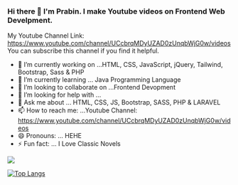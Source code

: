 ### Hi there 👋 I'm Prabin. I make Youtube videos on Frontend Web Develpment. 
My Youtube Channel Link: https://www.youtube.com/channel/UCcbrqMDyUZAD0zUnqbWjG0w/videos
You can subscribe this channel if you find it helpful.

- 🔭 I’m currently working on ...HTML, CSS, JavaScript, jQuery, Tailwind, Bootstrap, Sass & PHP
- 🌱 I’m currently learning ... Java Programming Language
- 👯 I’m looking to collaborate on ...Frontend Devopment
- 🤔 I’m looking for help with ...
- 💬 Ask me about ... HTML, CSS, JS, Bootstrap, SASS, PHP & LARAVEL
- 📫 How to reach me: ...Youtube Channel: https://www.youtube.com/channel/UCcbrqMDyUZAD0zUnqbWjG0w/videos
- 😄 Pronouns: ... HEHE
- ⚡ Fun fact: ... I Love Classic Novels

<img src = "https://github-readme-stats.vercel.app/api?username=prabinmagar&&show_icons=true&title_color=ffffff&icon_color=bb2acf&text_color=daf7dc&bg_color=151515">

[![Top Langs](https://github-readme-stats.vercel.app/api/top-langs/?username=prabinmagar)](https://github.com/prabinmagar/github-readme-stats)


